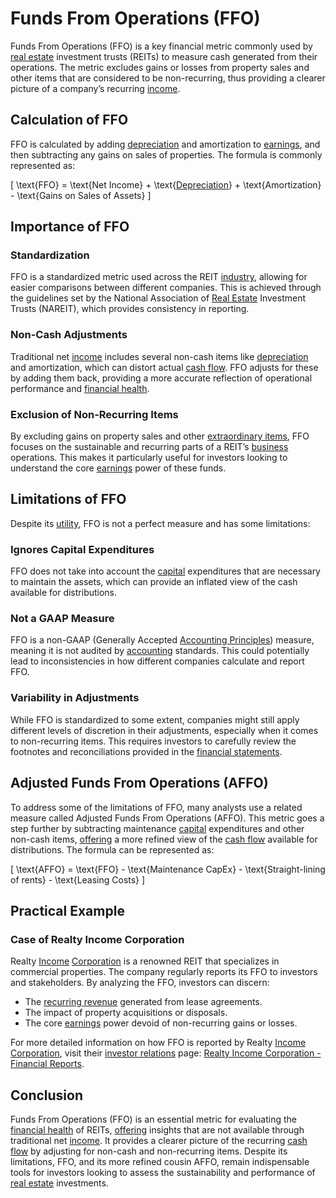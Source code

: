 # Funds From Operations (FFO)

Funds From Operations (FFO) is a key financial metric commonly used by [real estate](../r/real_estate.md) investment trusts (REITs) to measure cash generated from their operations. The metric excludes gains or losses from property sales and other items that are considered to be non-recurring, thus providing a clearer picture of a company’s recurring [income](../i/income.md).

## Calculation of FFO

FFO is calculated by adding [depreciation](../d/depreciation.md) and amortization to [earnings](../e/earnings.md), and then subtracting any gains on sales of properties. The formula is commonly represented as:

\[ \text{FFO} = \text{Net Income} + \text{[Depreciation](../d/depreciation.md)} + \text{Amortization} - \text{Gains on Sales of Assets} \]

## Importance of FFO

### Standardization

FFO is a standardized metric used across the REIT [industry](../i/industry.md), allowing for easier comparisons between different companies. This is achieved through the guidelines set by the National Association of [Real Estate](../r/real_estate.md) Investment Trusts (NAREIT), which provides consistency in reporting.

### Non-Cash Adjustments

Traditional net [income](../i/income.md) includes several non-cash items like [depreciation](../d/depreciation.md) and amortization, which can distort actual [cash flow](../c/cash_flow.md). FFO adjusts for these by adding them back, providing a more accurate reflection of operational performance and [financial health](../f/financial_health.md).

### Exclusion of Non-Recurring Items

By excluding gains on property sales and other [extraordinary items](../e/extraordinary_item.md), FFO focuses on the sustainable and recurring parts of a REIT’s [business](../b/business.md) operations. This makes it particularly useful for investors looking to understand the core [earnings](../e/earnings.md) power of these funds.

## Limitations of FFO

Despite its [utility](../u/utility.md), FFO is not a perfect measure and has some limitations:

### Ignores Capital Expenditures

FFO does not take into account the [capital](../c/capital.md) expenditures that are necessary to maintain the assets, which can provide an inflated view of the cash available for distributions.

### Not a GAAP Measure

FFO is a non-GAAP (Generally Accepted [Accounting Principles](../a/accounting_principles.md)) measure, meaning it is not audited by [accounting](../a/accounting.md) standards. This could potentially lead to inconsistencies in how different companies calculate and report FFO.

### Variability in Adjustments

While FFO is standardized to some extent, companies might still apply different levels of discretion in their adjustments, especially when it comes to non-recurring items. This requires investors to carefully review the footnotes and reconciliations provided in the [financial statements](../f/financial_statements.md).

## Adjusted Funds From Operations (AFFO)

To address some of the limitations of FFO, many analysts use a related measure called Adjusted Funds From Operations (AFFO). This metric goes a step further by subtracting maintenance [capital](../c/capital.md) expenditures and other non-cash items, [offering](../o/offering.md) a more refined view of the [cash flow](../c/cash_flow.md) available for distributions. The formula can be represented as:

\[ \text{AFFO} = \text{FFO} - \text{Maintenance CapEx} - \text{Straight-lining of rents} - \text{Leasing Costs} \]

## Practical Example

### Case of Realty Income Corporation

Realty [Income](../i/income.md) [Corporation](../c/corporation.md) is a renowned REIT that specializes in commercial properties. The company regularly reports its FFO to investors and stakeholders. By analyzing the FFO, investors can discern:

- The [recurring revenue](../r/recurring_revenue.md) generated from lease agreements.
- The impact of property acquisitions or disposals.
- The core [earnings](../e/earnings.md) power devoid of non-recurring gains or losses.

For more detailed information on how FFO is reported by Realty [Income](../i/income.md) [Corporation](../c/corporation.md), visit their [investor relations](../i/investor_relations.md) page: [Realty Income Corporation - Financial Reports](https://www.realtyincome.com/investors/financial-reports/default.aspx).

## Conclusion

Funds From Operations (FFO) is an essential metric for evaluating the [financial health](../f/financial_health.md) of REITs, [offering](../o/offering.md) insights that are not available through traditional net [income](../i/income.md). It provides a clearer picture of the recurring [cash flow](../c/cash_flow.md) by adjusting for non-cash and non-recurring items. Despite its limitations, FFO, and its more refined cousin AFFO, remain indispensable tools for investors looking to assess the sustainability and performance of [real estate](../r/real_estate.md) investments.